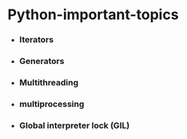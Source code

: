 # Python-important-topics

- ### Iterators
- ### Generators
- ### Multithreading
- ### multiprocessing
- ### Global interpreter lock (GIL)
